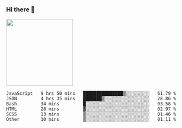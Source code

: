 ### Hi there 👋

<!--
**hwolf0610/hwolf0610** is a ✨ _special_ ✨ repository because its `README.md` (this file) appears on your GitHub profile.

Here are some ideas to get you started:

- 🔭 I’m currently working on ...
- 🌱 I’m currently learning ...
- 👯 I’m looking to collaborate on ...
- 🤔 I’m looking for help with ...
- 💬 Ask me about ...
- 📫 How to reach me: ...
- 😄 Pronouns: ...
- ⚡ Fun fact: ...
-->

<img height="180em" src="https://github-readme-stats.vercel.app/api?username=hwolf0610&show_icons=true&hide_border=true&&count_private=true&include_all_commits=true" />


<!--START_SECTION:waka-->

```text
JavaScript   9 hrs 50 mins   ███████████████▒░░░░░░░░░   61.79 %
JSON         4 hrs 35 mins   ███████▒░░░░░░░░░░░░░░░░░   28.86 %
Bash         34 mins         █░░░░░░░░░░░░░░░░░░░░░░░░   03.58 %
HTML         28 mins         ▓░░░░░░░░░░░░░░░░░░░░░░░░   02.97 %
SCSS         13 mins         ▒░░░░░░░░░░░░░░░░░░░░░░░░   01.46 %
Other        10 mins         ▒░░░░░░░░░░░░░░░░░░░░░░░░   01.11 %
```

<!--END_SECTION:waka-->
